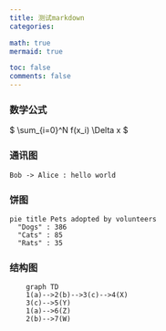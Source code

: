 ```yaml
---
title: 测试markdown
categories: 

math: true
mermaid: true

toc: false
comments: false
---
```



### 数学公式
$ \sum_{i=0}^N f(x_i) \Delta x $


### 通讯图
```plantuml!
Bob -> Alice : hello world
```

### 饼图
```mermaid!
pie title Pets adopted by volunteers
  "Dogs" : 386
  "Cats" : 85
  "Rats" : 35
```

### 结构图
```mermaid!
    graph TD
    1(a)-->2(b)-->3(c)-->4(X)
    3(c)-->5(Y)
    1(a)-->6(Z)
    2(b)-->7(W)
```

